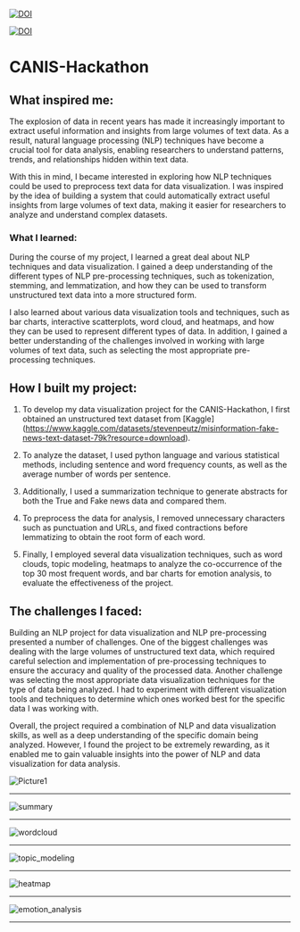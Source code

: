 
<a href="https://www.linkedin.com/in/fuzzy-shahidi"><img src="https://img.shields.io/badge/Linkdin-Fuzzy%20Shahidi-blue.svg" alt="DOI"></a>

<a href="https://youtu.be/WkjBGYs2T2Q"><img src="https://img.shields.io/badge/YouTube-Fuzzy%20Shahidi-red.svg" alt="DOI"></a>



# CANIS-Hackathon

## What inspired me:

The explosion of data in recent years has made it increasingly important to extract useful information and insights from large volumes of text data. As a result, natural language processing (NLP) techniques have become a crucial tool for data analysis, enabling researchers to understand patterns, trends, and relationships hidden within text data.

With this in mind, I became interested in exploring how NLP techniques could be used to preprocess text data for data visualization. I was inspired by the idea of building a system that could automatically extract useful insights from large volumes of text data, making it easier for researchers to analyze and understand complex datasets.

### What I learned:

During the course of my project, I learned a great deal about NLP techniques and data visualization. I gained a deep understanding of the different types of NLP pre-processing techniques, such as tokenization, stemming, and lemmatization, and how they can be used to transform unstructured text data into a more structured form.

I also learned about various data visualization tools and techniques, such as bar charts, interactive scatterplots, word cloud, and heatmaps, and how they can be used to represent different types of data. In addition, I gained a better understanding of the challenges involved in working with large volumes of text data, such as selecting the most appropriate pre-processing techniques.

## How I built my project:

1. To develop my data visualization project for the CANIS-Hackathon, I first obtained an unstructured text dataset from [Kaggle] (https://www.kaggle.com/datasets/stevenpeutz/misinformation-fake-news-text-dataset-79k?resource=download).

2. To analyze the dataset, I used python language and various statistical methods, including sentence and word frequency counts, as well as the average number of words per sentence.

3. Additionally, I used a summarization technique to generate abstracts for both the True and Fake news data and compared them.

4. To preprocess the data for analysis, I removed unnecessary characters such as punctuation and URLs, and fixed contractions before lemmatizing to obtain the root form of each word.

5. Finally, I employed several data visualization techniques, such as word clouds, topic modeling, heatmaps to analyze the co-occurrence of the top 30 most frequent words, and bar charts for emotion analysis, to evaluate the effectiveness of the project.

## The challenges I faced:
Building an NLP project for data visualization and NLP pre-processing presented a number of challenges. One of the biggest challenges was dealing with the large volumes of unstructured text data, which required careful selection and implementation of pre-processing techniques to ensure the accuracy and quality of the processed data.
Another challenge was selecting the most appropriate data visualization techniques for the type of data being analyzed. I had to experiment with different visualization tools and techniques to determine which ones worked best for the specific data I was working with.

Overall, the project required a combination of NLP and data visualization skills, as well as a deep understanding of the specific domain being analyzed. However, I found the project to be extremely rewarding, as it enabled me to gain valuable insights into the power of NLP and data visualization for data analysis.


![Picture1](https://user-images.githubusercontent.com/38839459/229404697-fdc1e6de-753a-4ec9-bf2b-951e555cfdc3.png)

----------------------------------------------------------------------------------------------------------------------

![summary](https://user-images.githubusercontent.com/38839459/229404785-b51f5955-559d-45ad-8f94-818752a80a3c.png)


----------------------------------------------------------------------------------------------------------------------

![wordcloud](https://user-images.githubusercontent.com/38839459/229404857-16bf4025-f414-4034-b1fd-ed65d0afd7b2.png)


----------------------------------------------------------------------------------------------------------------------

![topic_modeling](https://user-images.githubusercontent.com/38839459/229404889-58ef23e8-0450-4009-91d5-d31abe02c442.png)


----------------------------------------------------------------------------------------------------------------------


![heatmap](https://user-images.githubusercontent.com/38839459/229404918-49c470ff-22ee-49e8-bb6b-959a3039bc44.png)


----------------------------------------------------------------------------------------------------------------------

![emotion_analysis](https://user-images.githubusercontent.com/38839459/229404948-a0f7f9e2-9916-4552-844a-6300adacd765.png)


----------------------------------------------------------------------------------------------------------------------
